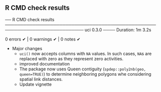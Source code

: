 ## R CMD check results

── R CMD check results ──────────────────────────────────────────────────────────────────────────── uci 0.3.0 ────
Duration: 1m 3.2s

0 errors ✔ | 0 warnings ✔ | 0 notes ✔


* Major changes
  * `uci()` now accepts columns with `NA` values. In such cases, `NA`s are replaced with zero as they represent zero activities.
  * improved documentation
  * The package now uses Queen contiguity (`spdep::poly2nb(geo, queen=TRUE)`) to determine neighboring polygons whe considering spatial link distances.
  * Update vignette